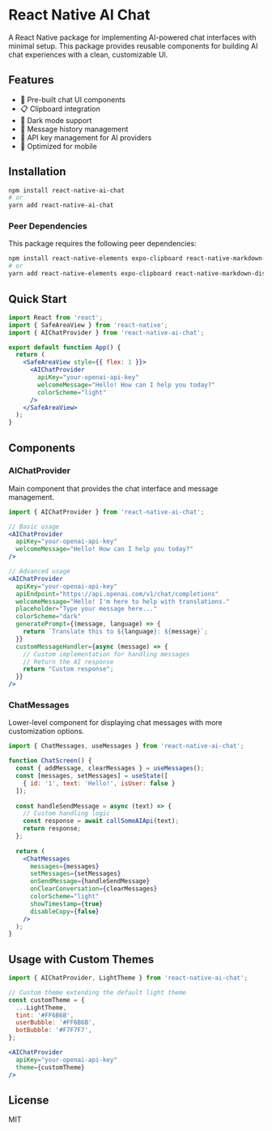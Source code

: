 # React Native AI Chat

A React Native package for implementing AI-powered chat interfaces with minimal setup. This package provides reusable components for building AI chat experiences with a clean, customizable UI.

## Features

- 🤖 Pre-built chat UI components
- 📋 Clipboard integration
- 🌙 Dark mode support
- 💬 Message history management
- 🔑 API key management for AI providers
- 📱 Optimized for mobile

## Installation

```bash
npm install react-native-ai-chat
# or
yarn add react-native-ai-chat
```

### Peer Dependencies

This package requires the following peer dependencies:

```bash
npm install react-native-elements expo-clipboard react-native-markdown-display @react-native-async-storage/async-storage
# or
yarn add react-native-elements expo-clipboard react-native-markdown-display @react-native-async-storage/async-storage
```

## Quick Start

```jsx
import React from 'react';
import { SafeAreaView } from 'react-native';
import { AIChatProvider } from 'react-native-ai-chat';

export default function App() {
  return (
    <SafeAreaView style={{ flex: 1 }}>
      <AIChatProvider
        apiKey="your-openai-api-key"
        welcomeMessage="Hello! How can I help you today?"
        colorScheme="light"
      />
    </SafeAreaView>
  );
}
```

## Components

### AIChatProvider

Main component that provides the chat interface and message management.

```jsx
import { AIChatProvider } from 'react-native-ai-chat';

// Basic usage
<AIChatProvider
  apiKey="your-openai-api-key"
  welcomeMessage="Hello! How can I help you today?"
/>

// Advanced usage
<AIChatProvider
  apiKey="your-openai-api-key"
  apiEndpoint="https://api.openai.com/v1/chat/completions"
  welcomeMessage="Hello! I'm here to help with translations."
  placeholder="Type your message here..."
  colorScheme="dark"
  generatePrompt={(message, language) => {
    return `Translate this to ${language}: ${message}`;
  }}
  customMessageHandler={async (message) => {
    // Custom implementation for handling messages
    // Return the AI response
    return "Custom response";
  }}
/>
```

### ChatMessages

Lower-level component for displaying chat messages with more customization options.

```jsx
import { ChatMessages, useMessages } from 'react-native-ai-chat';

function ChatScreen() {
  const { addMessage, clearMessages } = useMessages();
  const [messages, setMessages] = useState([
    { id: '1', text: 'Hello!', isUser: false }
  ]);
  
  const handleSendMessage = async (text) => {
    // Custom handling logic
    const response = await callSomeAIApi(text);
    return response;
  };
  
  return (
    <ChatMessages
      messages={messages}
      setMessages={setMessages}
      onSendMessage={handleSendMessage}
      onClearConversation={clearMessages}
      colorScheme="light"
      showTimestamp={true}
      disableCopy={false}
    />
  );
}
```

## Usage with Custom Themes

```jsx
import { AIChatProvider, LightTheme } from 'react-native-ai-chat';

// Custom theme extending the default light theme
const customTheme = {
  ...LightTheme,
  tint: '#FF6B6B',
  userBubble: '#FF6B6B',
  botBubble: '#F7F7F7',
};

<AIChatProvider
  apiKey="your-openai-api-key"
  theme={customTheme}
/>
```

## License

MIT 